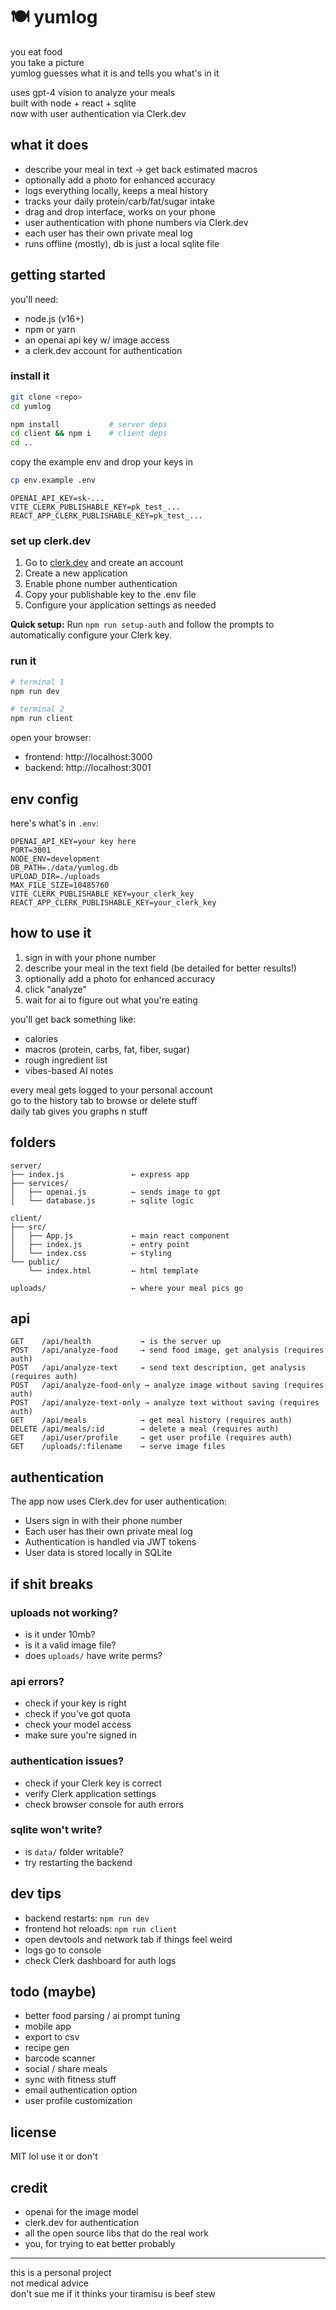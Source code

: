 # 🍽️ yumlog

you eat food  
you take a picture  
yumlog guesses what it is and tells you what's in it

uses gpt-4 vision to analyze your meals  
built with node + react + sqlite  
now with user authentication via Clerk.dev

## what it does

- describe your meal in text → get back estimated macros
- optionally add a photo for enhanced accuracy
- logs everything locally, keeps a meal history
- tracks your daily protein/carb/fat/sugar intake
- drag and drop interface, works on your phone
- user authentication with phone numbers via Clerk.dev
- each user has their own private meal log
- runs offline (mostly), db is just a local sqlite file

## getting started

you'll need:

- node.js (v16+)
- npm or yarn
- an openai api key w/ image access
- a clerk.dev account for authentication

### install it

```bash
git clone <repo>
cd yumlog
```

```bash
npm install           # server deps
cd client && npm i    # client deps
cd ..
```

copy the example env and drop your keys in

```bash
cp env.example .env
```

```env
OPENAI_API_KEY=sk-...
VITE_CLERK_PUBLISHABLE_KEY=pk_test_...
REACT_APP_CLERK_PUBLISHABLE_KEY=pk_test_...
```

### set up clerk.dev

1. Go to [clerk.dev](https://clerk.dev) and create an account
2. Create a new application
3. Enable phone number authentication
4. Copy your publishable key to the .env file
5. Configure your application settings as needed

**Quick setup:** Run `npm run setup-auth` and follow the prompts to automatically configure your Clerk key.

### run it

```bash
# terminal 1
npm run dev

# terminal 2
npm run client
```

open your browser:

- frontend: http://localhost:3000
- backend: http://localhost:3001

## env config

here's what's in `.env`:

```env
OPENAI_API_KEY=your key here
PORT=3001
NODE_ENV=development
DB_PATH=./data/yumlog.db
UPLOAD_DIR=./uploads
MAX_FILE_SIZE=10485760
VITE_CLERK_PUBLISHABLE_KEY=your_clerk_key
REACT_APP_CLERK_PUBLISHABLE_KEY=your_clerk_key
```

## how to use it

1. sign in with your phone number
2. describe your meal in the text field (be detailed for better results!)
3. optionally add a photo for enhanced accuracy
4. click "analyze"
5. wait for ai to figure out what you're eating

you'll get back something like:

- calories
- macros (protein, carbs, fat, fiber, sugar)
- rough ingredient list
- vibes-based AI notes

every meal gets logged to your personal account  
go to the history tab to browse or delete stuff  
daily tab gives you graphs n stuff

## folders

```
server/
├── index.js               ← express app
├── services/
│   ├── openai.js          ← sends image to gpt
│   └── database.js        ← sqlite logic

client/
├── src/
│   ├── App.js             ← main react component
│   ├── index.js           ← entry point
│   └── index.css          ← styling
└── public/
    └── index.html         ← html template

uploads/                   ← where your meal pics go
```

## api

```
GET    /api/health           → is the server up
POST   /api/analyze-food     → send food image, get analysis (requires auth)
POST   /api/analyze-text     → send text description, get analysis (requires auth)
POST   /api/analyze-food-only → analyze image without saving (requires auth)
POST   /api/analyze-text-only → analyze text without saving (requires auth)
GET    /api/meals            → get meal history (requires auth)
DELETE /api/meals/:id        → delete a meal (requires auth)
GET    /api/user/profile     → get user profile (requires auth)
GET    /uploads/:filename    → serve image files
```

## authentication

The app now uses Clerk.dev for user authentication:

- Users sign in with their phone number
- Each user has their own private meal log
- Authentication is handled via JWT tokens
- User data is stored locally in SQLite

## if shit breaks

### uploads not working?

- is it under 10mb?
- is it a valid image file?
- does `uploads/` have write perms?

### api errors?

- check if your key is right
- check if you've got quota
- check your model access
- make sure you're signed in

### authentication issues?

- check if your Clerk key is correct
- verify Clerk application settings
- check browser console for auth errors

### sqlite won't write?

- is `data/` folder writable?
- try restarting the backend

## dev tips

- backend restarts: `npm run dev`
- frontend hot reloads: `npm run client`
- open devtools and network tab if things feel weird
- logs go to console
- check Clerk dashboard for auth logs

## todo (maybe)

- better food parsing / ai prompt tuning
- mobile app
- export to csv
- recipe gen
- barcode scanner
- social / share meals
- sync with fitness stuff
- email authentication option
- user profile customization

## license

MIT lol use it or don't

## credit

- openai for the image model
- clerk.dev for authentication
- all the open source libs that do the real work
- you, for trying to eat better probably

---

this is a personal project  
not medical advice  
don't sue me if it thinks your tiramisu is beef stew
